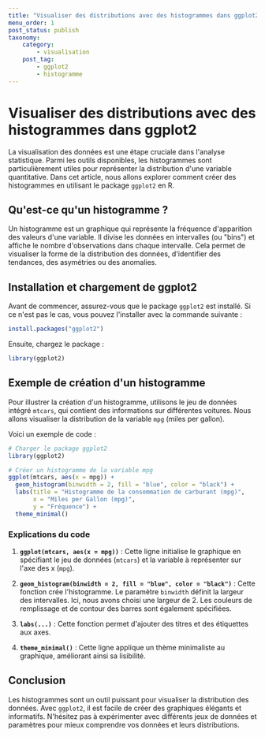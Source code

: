 ```yaml
---
title: "Visualiser des distributions avec des histogrammes dans ggplot2"
menu_order: 1
post_status: publish
taxonomy:
    category:
        - visualisation
    post_tag:
        - ggplot2
        - histogramme
---
```


# Visualiser des distributions avec des histogrammes dans ggplot2

La visualisation des données est une étape cruciale dans l'analyse statistique. Parmi les outils disponibles, les histogrammes sont particulièrement utiles pour représenter la distribution d'une variable quantitative. Dans cet article, nous allons explorer comment créer des histogrammes en utilisant le package `ggplot2` en R.

## Qu'est-ce qu'un histogramme ?

Un histogramme est un graphique qui représente la fréquence d'apparition des valeurs d'une variable. Il divise les données en intervalles (ou "bins") et affiche le nombre d'observations dans chaque intervalle. Cela permet de visualiser la forme de la distribution des données, d'identifier des tendances, des asymétries ou des anomalies.

## Installation et chargement de ggplot2

Avant de commencer, assurez-vous que le package `ggplot2` est installé. Si ce n'est pas le cas, vous pouvez l'installer avec la commande suivante :

```R
install.packages("ggplot2")
```

Ensuite, chargez le package :

```R
library(ggplot2)
```

## Exemple de création d'un histogramme

Pour illustrer la création d'un histogramme, utilisons le jeu de données intégré `mtcars`, qui contient des informations sur différentes voitures. Nous allons visualiser la distribution de la variable `mpg` (miles per gallon).

Voici un exemple de code :

```R
# Charger le package ggplot2
library(ggplot2)

# Créer un histogramme de la variable mpg
ggplot(mtcars, aes(x = mpg)) +
  geom_histogram(binwidth = 2, fill = "blue", color = "black") +
  labs(title = "Histogramme de la consommation de carburant (mpg)",
       x = "Miles per Gallon (mpg)",
       y = "Fréquence") +
  theme_minimal()
```

### Explications du code

1. **`ggplot(mtcars, aes(x = mpg))`** : Cette ligne initialise le graphique en spécifiant le jeu de données (`mtcars`) et la variable à représenter sur l'axe des x (`mpg`).

2. **`geom_histogram(binwidth = 2, fill = "blue", color = "black")`** : Cette fonction crée l'histogramme. Le paramètre `binwidth` définit la largeur des intervalles. Ici, nous avons choisi une largeur de 2. Les couleurs de remplissage et de contour des barres sont également spécifiées.

3. **`labs(...)`** : Cette fonction permet d'ajouter des titres et des étiquettes aux axes.

4. **`theme_minimal()`** : Cette ligne applique un thème minimaliste au graphique, améliorant ainsi sa lisibilité.

## Conclusion

Les histogrammes sont un outil puissant pour visualiser la distribution des données. Avec `ggplot2`, il est facile de créer des graphiques élégants et informatifs. N'hésitez pas à expérimenter avec différents jeux de données et paramètres pour mieux comprendre vos données et leurs distributions.

